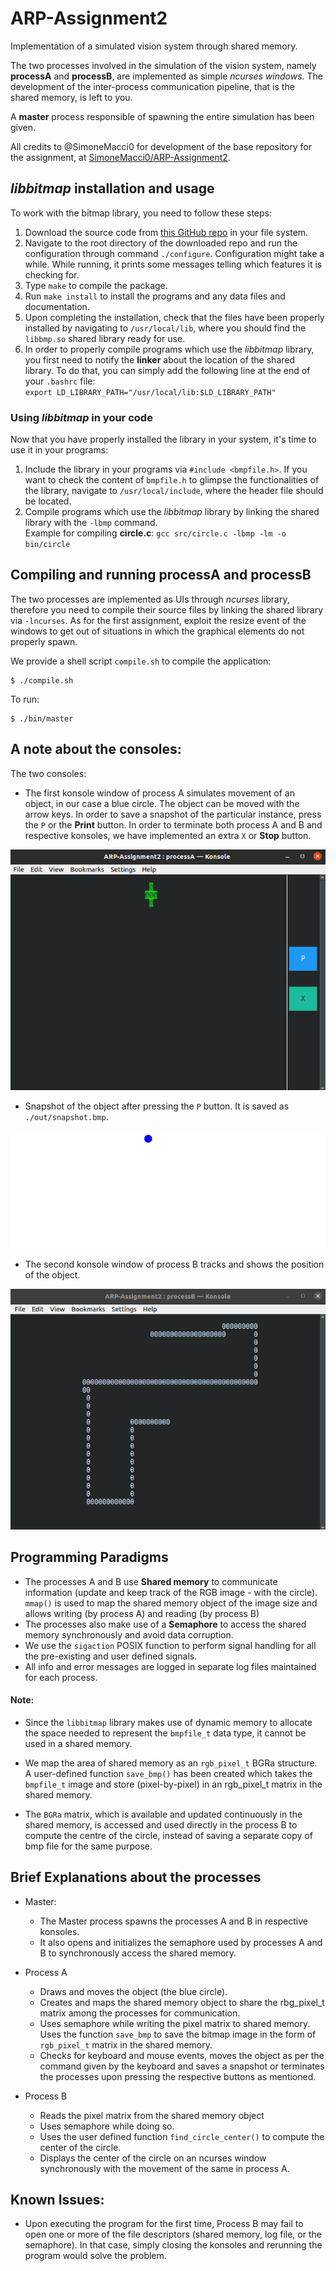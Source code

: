 # ARP-Assignment2
Implementation of a simulated vision system through shared memory.

The two processes involved in the simulation of the vision system, namely **processA** and **processB**, are implemented as simple *ncurses windows*. The development of the inter-process communication pipeline, that is the shared memory, is left to you.

A **master** process responsible of spawning the entire simulation has been given.

All credits to @SimoneMacci0 for development of the base repository for the assignment, at [SimoneMacci0/ARP-Assignment2](https://github.com/SimoneMacci0/ARP-Assignment2).

## *libbitmap* installation and usage
To work with the bitmap library, you need to follow these steps:
1. Download the source code from [this GitHub repo](https://github.com/draekko/libbitmap.git) in your file system.
2. Navigate to the root directory of the downloaded repo and run the configuration through command ```./configure```. Configuration might take a while.  While running, it prints some messages telling which features it is checking for.
3. Type ```make``` to compile the package.
4. Run ```make install``` to install the programs and any data files and documentation.
5. Upon completing the installation, check that the files have been properly installed by navigating to ```/usr/local/lib```, where you should find the ```libbmp.so``` shared library ready for use.
6. In order to properly compile programs which use the *libbitmap* library, you first need to notify the **linker** about the location of the shared library. To do that, you can simply add the following line at the end of your ```.bashrc``` file:      
```export LD_LIBRARY_PATH="/usr/local/lib:$LD_LIBRARY_PATH"```
### Using *libbitmap* in your code
Now that you have properly installed the library in your system, it's time to use it in your programs:
1. Include the library in your programs via ```#include <bmpfile.h>```. If you want to check the content of ```bmpfile.h``` to glimpse the functionalities of the library, navigate to ```/usr/local/include```, where the header file should be located.
2. Compile programs which use the *libbitmap* library by linking the shared library with the ```-lbmp``` command.     
Example for compiling **circle.c**: ```gcc src/circle.c -lbmp -lm -o bin/circle``` 

## Compiling and running **processA** and **processB**
The two processes are implemented as UIs through *ncurses* library, therefore you need to compile their source files by linking the shared library via ```-lncurses```. As for the first assignment, exploit the resize event of the windows to get out of situations in which the graphical elements do not properly spawn.

We provide a shell script `compile.sh` to compile the application:

```shell
$ ./compile.sh
```

To run:
```shell
$ ./bin/master
```

## A note about the consoles:

The two consoles: 

- The first konsole window of process A simulates movement of an object, in our case a blue circle. The object can be moved with the arrow keys. In order to save a snapshot of the particular instance, press the `P` or the **Print** button. In order to terminate both process A and B and respective konsoles, we have implemented an extra `X` or **Stop** button.

![Process A](images/processA.png)

- Snapshot of the object after pressing the `P` button.  It is saved as `./out/snapshot.bmp`.

![Snapshot](images/snapshot.png)

- The second konsole window of process B tracks and shows the position of the object.

![Process B](images/processB.png)



## Programming Paradigms

- The processes A and B use **Shared memory** to communicate information (update and keep track of the RGB image - with the circle). `mmap()` is used to map the shared memory object of the image size and allows writing (by process A) and reading (by process B)
- The processes also make use of a **Semaphore** to access the shared memory synchronously and avoid data corruption.
- We use the `sigaction` POSIX function to perform signal handling for all the pre-existing and user defined signals.
- All info and error messages are logged in separate log files maintained for each process.

#### Note:

- Since the `libbitmap` library makes use of dynamic memory to allocate the space needed to represent the `bmpfile_t` data type, it cannot be used in a shared memory. 

- We map the area of shared memory as an `rgb_pixel_t` BGRa structure. A user-defined function `save_bmp()` has been created which takes the `bmpfile_t` image and store (pixel-by-pixel) in an rgb_pixel_t matrix in the shared memory.

- The `BGRa` matrix, which is available and updated continuously in the shared memory, is accessed and used directly in the process B to compute the centre of the circle, instead of saving a separate copy of bmp file for the same purpose.


## Brief Explanations about the processes

- Master: 
	- The Master process spawns the processes A and B in respective konsoles.
	- It also opens and initializes the semaphore used by processes A and B to synchronously access the shared memory.

- Process A
	- Draws and moves the object (the blue circle).
	- Creates and maps the shared memory object to share the rbg_pixel_t matrix among the processes for communication.
	- Uses semaphore while writing the pixel matrix to shared memory. Uses the function `save_bmp` to save the bitmap image in the form of `rgb_pixel_t` matrix in the shared memory.
	- Checks for keyboard and mouse events, moves the object as per the command given by the keyboard and saves a snapshot or terminates the processes upon pressing the respective buttons as mentioned.

- Process B
	- Reads the pixel matrix from the shared memory object 
	- Uses semaphore while doing so.
	- Uses the user defined function `find_circle_center()` to compute the center of the circle.
	- Displays the center of the circle on an ncurses window synchronously with the movement of the same in process A.


## Known Issues:

- Upon executing the program for the first time, Process B may fail to open one or more of the file descriptors (shared memory, log file, or the semaphore). In that case, simply closing the konsoles and rerunning the program would solve the problem.
